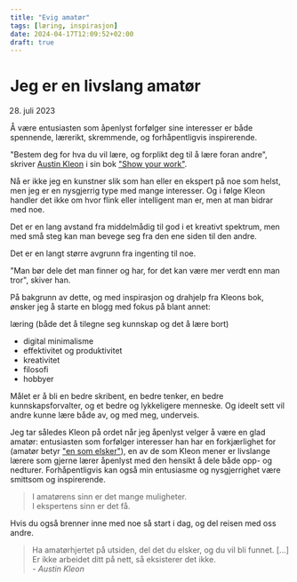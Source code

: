 ```yaml
---
title: "Evig amatør"
tags: [læring, inspirasjon]
date: 2024-04-17T12:09:52+02:00
draft: true
---
```

# Jeg er en livslang amatør
28. juli 2023

Å være entusiasten som åpenlyst forfølger sine interesser er både spennende, lærerikt, skremmende, og forhåpentligvis inspirerende.

"Bestem deg for hva du vil lære, og forplikt deg til å lære foran andre", skriver [Austin Kleon](https://austinkleon.com/) i sin bok ["Show your work"](https://www.adlibris.com/no/bok/show-your-work-9780761178972).

Nå er ikke jeg en kunstner slik som han eller en ekspert på noe som helst, men jeg er en nysgjerrig type med mange interesser. Og i følge Kleon handler det ikke om hvor flink eller intelligent man er, men at man bidrar med noe.

Det er en lang avstand fra middelmådig til god i et kreativt spektrum, men med små steg kan man bevege seg fra den ene siden til den andre.

Det er en langt større avgrunn fra ingenting til noe.

"Man bør dele det man finner og har, for det kan være mer verdt enn man tror", skiver han.

På bakgrunn av dette, og med inspirasjon og drahjelp fra Kleons bok, ønsker jeg å starte en blogg med fokus på blant annet:

læring (både det å tilegne seg kunnskap og det å lære bort)
* digital minimalisme
* effektivitet og produktivitet
* kreativitet
* filosofi
* hobbyer

Målet er å bli en bedre skribent, en bedre tenker, en bedre kunnskapsforvalter, og et bedre og lykkeligere menneske. Og ideelt sett vil andre kunne lære både av, og med meg, underveis.

Jeg tar således Kleon på ordet når jeg åpenlyst velger å være en glad amatør: entusiasten som forfølger interesser han har en forkjærlighet for (amatør betyr ["en som elsker"](https://no.wikipedia.org/wiki/Amat%C3%B8r)), en av de som Kleon mener er livslange lærere som gjerne lærer åpenlyst med den hensikt å dele både opp- og nedturer. Forhåpentligvis kan også min entusiasme og nysgjerrighet være smittsom og inspirerende.

> I amatørens sinn er det mange muligheter.  
> I ekspertens sinn er det få.

Hvis du også brenner inne med noe så start i dag, og del reisen med oss andre.

> Ha amatørhjertet på utsiden, del det du elsker, og du vil bli funnet. [...] Er ikke arbeidet ditt på nett, så eksisterer det ikke.  
> *- Austin Kleon*

